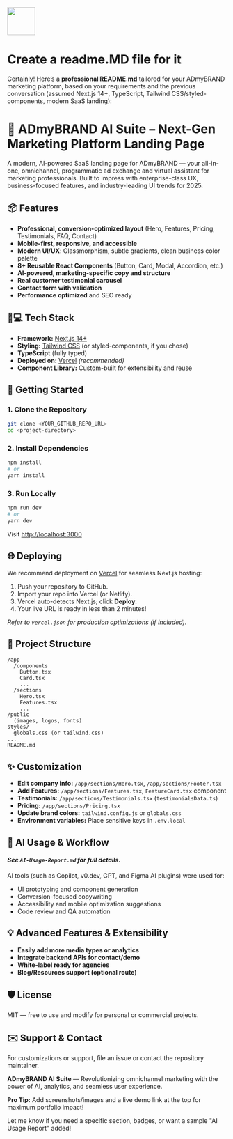 <img src="https://r2cdn.perplexity.ai/pplx-full-logo-primary-dark%402x.png" style="height:64px;margin-right:32px"/>

# Create a readme.MD file for it

Certainly! Here’s a **professional README.md** tailored for your ADmyBRAND marketing platform, based on your requirements and the previous conversation (assumed Next.js 14+, TypeScript, Tailwind CSS/styled-components, modern SaaS landing):

# 🚀 ADmyBRAND AI Suite – Next-Gen Marketing Platform Landing Page

A modern, AI-powered SaaS landing page for ADmyBRAND — your all-in-one, omnichannel, programmatic ad exchange and virtual assistant for marketing professionals.
Built to impress with enterprise-class UX, business-focused features, and industry-leading UI trends for 2025.

## 📦 Features

- **Professional, conversion-optimized layout** (Hero, Features, Pricing, Testimonials, FAQ, Contact)
- **Mobile-first, responsive, and accessible**
- **Modern UI/UX**: Glassmorphism, subtle gradients, clean business color palette
- **8+ Reusable React Components** (Button, Card, Modal, Accordion, etc.)
- **AI-powered, marketing-specific copy and structure**
- **Real customer testimonial carousel**
- **Contact form with validation**
- **Performance optimized** and SEO ready


## 🧑💻 Tech Stack

- **Framework:** [Next.js 14+](https://nextjs.org/)
- **Styling:** [Tailwind CSS](https://tailwindcss.com/) (or styled-components, if you chose)
- **TypeScript** (fully typed)
- **Deployed on:** [Vercel](https://vercel.com/) _(recommended)_
- **Component Library:** Custom-built for extensibility and reuse


## 🚀 Getting Started

### 1. **Clone the Repository**

```bash
git clone <YOUR_GITHUB_REPO_URL>
cd <project-directory>
```


### 2. **Install Dependencies**

```bash
npm install
# or
yarn install
```


### 3. **Run Locally**

```bash
npm run dev
# or
yarn dev
```

Visit [http://localhost:3000](http://localhost:3000)

## 🌐 Deploying

We recommend deployment on [Vercel](https://vercel.com/) for seamless Next.js hosting:

1. Push your repository to GitHub.
2. Import your repo into Vercel (or Netlify).
3. Vercel auto-detects Next.js; click **Deploy**.
4. Your live URL is ready in less than 2 minutes!

_Refer to `vercel.json` for production optimizations (if included)._

## 📂 Project Structure

```
/app
  /components
    Button.tsx
    Card.tsx
    ...
  /sections
    Hero.tsx
    Features.tsx
    ...
/public
  (images, logos, fonts)
styles/
  globals.css (or tailwind.css)
...
README.md
```


## ✨ Customization

- **Edit company info:** `/app/sections/Hero.tsx`, `/app/sections/Footer.tsx`
- **Add Features:** `/app/sections/Features.tsx`, `FeatureCard.tsx` component
- **Testimonials:** `/app/sections/Testimonials.tsx` (`testimonialsData.ts`)
- **Pricing:** `/app/sections/Pricing.tsx`
- **Update brand colors:** `tailwind.config.js` or `globals.css`
- **Environment variables:** Place sensitive keys in `.env.local`


## 🎯 AI Usage \& Workflow

#### _See `AI-Usage-Report.md` for full details._

AI tools (such as Copilot, v0.dev, GPT, and Figma AI plugins) were used for:

- UI prototyping and component generation
- Conversion-focused copywriting
- Accessibility and mobile optimization suggestions
- Code review and QA automation


## 💡 Advanced Features \& Extensibility

- **Easily add more media types or analytics**
- **Integrate backend APIs for contact/demo**
- **White-label ready for agencies**
- **Blog/Resources support (optional route)**


## 🛡️ License

MIT — free to use and modify for personal or commercial projects.

## ✉️ Support \& Contact

For customizations or support, file an issue or contact the repository maintainer.

**ADmyBRAND AI Suite** — Revolutionizing omnichannel marketing with the power of AI, analytics, and seamless user experience.

**Pro Tip:** Add screenshots/images and a live demo link at the top for maximum portfolio impact!

Let me know if you need a specific section, badges, or want a sample "AI Usage Report" added!

